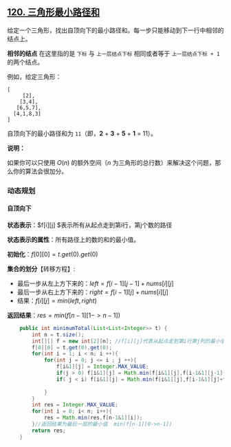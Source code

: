 ## [120. 三角形最小路径和](https://leetcode-cn.com/problems/triangle/)

给定一个三角形，找出自顶向下的最小路径和。每一步只能移动到下一行中相邻的结点上。

**相邻的结点** 在这里指的是 `下标` 与 `上一层结点下标` 相同或者等于 `上一层结点下标 + 1` 的两个结点。

例如，给定三角形：

```
[
     [2],
    [3,4],
   [6,5,7],
  [4,1,8,3]
]
```

自顶向下的最小路径和为 `11`（即，**2** + **3** + **5** + **1** = 11）。

**说明：**

如果你可以只使用 *O*(*n*) 的额外空间（*n* 为三角形的总行数）来解决这个问题，那么你的算法会很加分。

### 动态规划

#### 自顶向下

**状态表示**：$f[i][j] $表示所有从起点走到第i行，第j个数的路径

**状态表示的属性**：所有路径上的数的和的最小值。

**初始化**：$f[0][0] = t.get(0).get(0)$

**集合的划分**【转移方程】: 

- 最后一步从左上方下来的：$left = f[i-1][j-1]+ nums[i][j]$
- 最后一步从右上方下来的：$right = f[i-1][j] + nums[i][j]$
- 结果：$f[i][j] = min(left, right)$

**返回结果**：$res = min(f[n-1][1-> n-1])$

```java
    public int minimumTotal(List<List<Integer>> t) {
        int n = t.size();
        int[][] f = new int[2][n]; //f[i][j]代表从起点走到第i行第j列的最小值
        f[0][0] = t.get(0).get(0);
        for(int i = 1; i < n; i ++){
            for(int j = 0; j <= i ; j ++){
                f[i&1][j] = Integer.MAX_VALUE;
                if(j > 0) f[i&1][j] = Math.min(f[i&1][j],f[i-1&1][j-1]+t.get(i).get(j));//代表上下层坐标相等的情况
                if( j < i) f[i&1][j] = Math.min(f[i&1][j],f[i-1&1][j]+t.get(i).get(j));//代表是上层下层坐标相等的情况
                
            }
        }
        int res = Integer.MAX_VALUE;
        for(int i = 0; i< n; i++){
            res = Math.min(res,f[n-1&1][i]);
        }//返回结果为最后一层的最小值  min(f[n-1][0->n-1])
        return res;
    }
```

